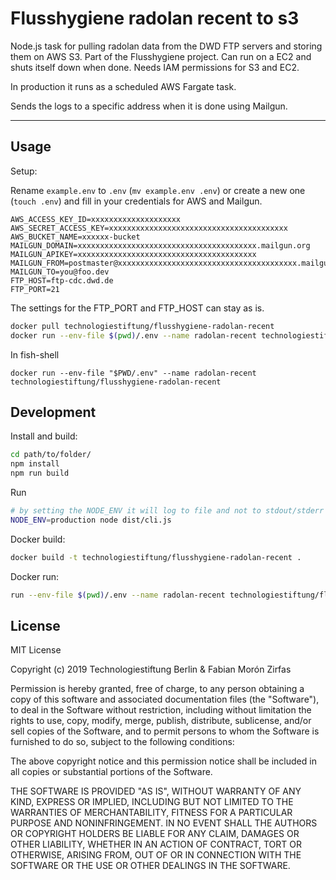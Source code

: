 # Flusshygiene radolan recent to s3

Node.js task for pulling radolan data from the DWD FTP servers and storing them on AWS S3. Part of the Flusshygiene project. Can run on a EC2 and shuts itself down when done. Needs IAM permissions for S3 and EC2.

In production it runs as a scheduled AWS Fargate task.

Sends the logs to a specific address when it is done using Mailgun.

---

## Usage

Setup:

Rename `example.env` to `.env` (`mv example.env .env`)  or create a new one (`touch .env`) and fill in your credentials for AWS and Mailgun.

```env
AWS_ACCESS_KEY_ID=xxxxxxxxxxxxxxxxxxxx
AWS_SECRET_ACCESS_KEY=xxxxxxxxxxxxxxxxxxxxxxxxxxxxxxxxxxxxxxxx
AWS_BUCKET_NAME=xxxxxx-bucket
MAILGUN_DOMAIN=xxxxxxxxxxxxxxxxxxxxxxxxxxxxxxxxxxxxxxxx.mailgun.org
MAILGUN_APIKEY=xxxxxxxxxxxxxxxxxxxxxxxxxxxxxxxxxxxxxxxx
MAILGUN_FROM=postmaster@xxxxxxxxxxxxxxxxxxxxxxxxxxxxxxxxxxxxxxxx.mailgun.org
MAILGUN_TO=you@foo.dev
FTP_HOST=ftp-cdc.dwd.de
FTP_PORT=21
```

The settings for the FTP_PORT and FTP_HOST can stay as is.

```bash
docker pull technologiestiftung/flusshygiene-radolan-recent
docker run --env-file $(pwd)/.env --name radolan-recent technologiestiftung/flusshygiene-radolan-recent
```

In fish-shell

```fish
docker run --env-file "$PWD/.env" --name radolan-recent technologiestiftung/flusshygiene-radolan-recent
```

## Development  


Install and build:  


```bash
cd path/to/folder/
npm install
npm run build
```

Run

```bash
# by setting the NODE_ENV it will log to file and not to stdout/stderr
NODE_ENV=production node dist/cli.js
```

Docker build:

```bash
docker build -t technologiestiftung/flusshygiene-radolan-recent .
```

Docker run: 

```bash
run --env-file $(pwd)/.env --name radolan-recent technologiestiftung/flusshygiene-radolan-recent
```

## License 

MIT License

Copyright (c) 2019 Technologiestiftung Berlin & Fabian Morón Zirfas

Permission is hereby granted, free of charge, to any person obtaining a copy
of this software and associated documentation files (the "Software"), to deal
in the Software without restriction, including without limitation the rights
to use, copy, modify, merge, publish, distribute, sublicense, and/or sell
copies of the Software, and to permit persons to whom the Software is
furnished to do so, subject to the following conditions:

The above copyright notice and this permission notice shall be included in all
copies or substantial portions of the Software.

THE SOFTWARE IS PROVIDED "AS IS", WITHOUT WARRANTY OF ANY KIND, EXPRESS OR
IMPLIED, INCLUDING BUT NOT LIMITED TO THE WARRANTIES OF MERCHANTABILITY,
FITNESS FOR A PARTICULAR PURPOSE AND NONINFRINGEMENT. IN NO EVENT SHALL THE
AUTHORS OR COPYRIGHT HOLDERS BE LIABLE FOR ANY CLAIM, DAMAGES OR OTHER
LIABILITY, WHETHER IN AN ACTION OF CONTRACT, TORT OR OTHERWISE, ARISING FROM,
OUT OF OR IN CONNECTION WITH THE SOFTWARE OR THE USE OR OTHER DEALINGS IN THE
SOFTWARE.
